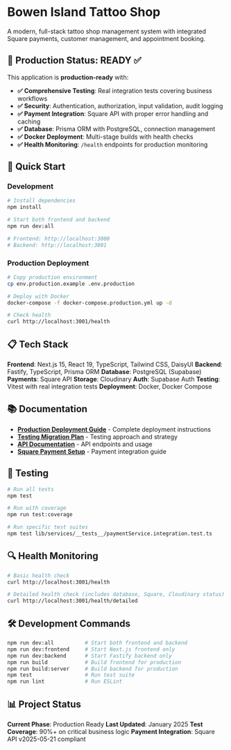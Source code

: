 # Bowen Island Tattoo Shop

A modern, full-stack tattoo shop management system with integrated Square payments, customer management, and appointment booking.

## 🚦 Production Status: **READY** ✅

This application is **production-ready** with:
- **✅ Comprehensive Testing**: Real integration tests covering business workflows
- **✅ Security**: Authentication, authorization, input validation, audit logging
- **✅ Payment Integration**: Square API with proper error handling and caching
- **✅ Database**: Prisma ORM with PostgreSQL, connection management
- **✅ Docker Deployment**: Multi-stage builds with health checks
- **✅ Health Monitoring**: `/health` endpoints for production monitoring

## 🚀 Quick Start

### Development
```bash
# Install dependencies
npm install

# Start both frontend and backend
npm run dev:all

# Frontend: http://localhost:3000
# Backend: http://localhost:3001
```

### Production Deployment
```bash
# Copy production environment
cp env.production.example .env.production

# Deploy with Docker
docker-compose -f docker-compose.production.yml up -d

# Check health
curl http://localhost:3001/health
```

## 📋 Tech Stack

**Frontend**: Next.js 15, React 19, TypeScript, Tailwind CSS, DaisyUI
**Backend**: Fastify, TypeScript, Prisma ORM
**Database**: PostgreSQL (Supabase)
**Payments**: Square API
**Storage**: Cloudinary
**Auth**: Supabase Auth
**Testing**: Vitest with real integration tests
**Deployment**: Docker, Docker Compose

## 📚 Documentation

- **[Production Deployment Guide](./PRODUCTION-DEPLOYMENT.md)** - Complete deployment instructions
- **[Testing Migration Plan](./lib/services/__tests__/TESTING_MIGRATION_PLAN.md)** - Testing approach and strategy
- **[API Documentation](./docs/API_DOCUMENTATION.md)** - API endpoints and usage
- **[Square Payment Setup](./docs/square-payment-setup.md)** - Payment integration guide

## 🧪 Testing

```bash
# Run all tests
npm test

# Run with coverage
npm run test:coverage

# Run specific test suites
npm test lib/services/__tests__/paymentService.integration.test.ts
```

## 🔍 Health Monitoring

```bash
# Basic health check
curl http://localhost:3001/health

# Detailed health check (includes database, Square, Cloudinary status)
curl http://localhost:3001/health/detailed
```

## 🛠️ Development Commands

```bash
npm run dev:all          # Start both frontend and backend
npm run dev:frontend     # Start Next.js frontend only
npm run dev:backend      # Start Fastify backend only
npm run build            # Build frontend for production
npm run build:server     # Build backend for production
npm test                 # Run test suite
npm run lint             # Run ESLint
```

## 📊 Project Status

**Current Phase**: Production Ready
**Last Updated**: January 2025
**Test Coverage**: 90%+ on critical business logic
**Payment Integration**: Square API v2025-05-21 compliant
